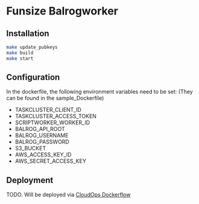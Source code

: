 # Funsize Balrogworker

## Installation

```bash
make update_pubkeys
make build
make start
```

## Configuration
In the dockerfile, the following environment variables need to be set:
(They can be found in the sample_Dockerfile)

- TASKCLUSTER_CLIENT_ID
- TASKCLUSTER_ACCESS_TOKEN
- SCRIPTWORKER_WORKER_ID
- BALROG_API_ROOT
- BALROG_USERNAME
- BALROG_PASSWORD
- S3_BUCKET
- AWS_ACCESS_KEY_ID
- AWS_SECRET_ACCESS_KEY     

## Deployment

TODO. Will be deployed via [CloudOps Dockerflow](https://github.com/mozilla-services/Dockerflow/)
